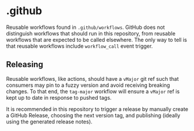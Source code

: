 # .github

Reusable workflows found in `.github/workflows`.
GitHub does not distinguish workflows that should run in this repository,
from reusable workflows that are expected to be called elsewhere.
The only way to tell is that reusable workflows include `workflow_call` event trigger.

## Releasing

Reusable workflows, like actions, should have a `vMajor` git ref 
such that consumers may pin to a fuzzy version and avoid receiving breaking changes.
To that end, the `tag-major` workflow will ensure a `vMajor` ref is kept up to date 
in response to pushed tags.

It is recommended in this repository to trigger a release by manually create a GitHub Release,
choosing the next version tag, and publishing (ideally using the generated release notes).

